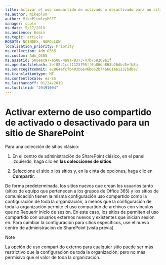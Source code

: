 ```yaml
---
title: Activar el uso compartido de activado o desactivado para un sitio externo
ms.author: mikeplum
author: MikePlumleyMSFT
manager: scotv
ms.date: 5/17/2018
ms.audience: Admin
ms.topic: article
ROBOTS: NOINDEX, NOFOLLOW
localization_priority: Priority
ms.collection: Adm_O365
ms.custom: Adm_O365
ms.assetid: 500eec97-a508-4a9a-8373-47b758209a1f
ms.openlocfilehash: 3ef08c1cc31125795ff6a86da863b26dbc0efb8a
ms.sourcegitcommit: e2864efcfb493b6e46b662b746661a61232bdba7
ms.translationtype: MT
ms.contentlocale: es-ES
ms.lasthandoff: 01/24/2019
ms.locfileid: "29491004"
---
```

# <a name="turn-external-sharing-on-or-off-for-a-sharepoint-site"></a>Activar externo de uso compartido de activado o desactivado para un sitio de SharePoint

Para una colección de sitios clásico:
  
1. En el centro de administración de SharePoint clásico, en el panel izquierdo, haga clic en **las colecciones de sitios**.
    
2. Seleccione el sitio o los sitios y, en la cinta de opciones, haga clic en **Compartir**.
    
De forma predeterminada, los sitios nuevos que crean los usuarios tanto (sitios de equipo que pertenecen a los grupos de Office 365) y los sitios de comunicación tienen la misma configuración uso compartido como la configuración de toda la organización, a menos que la configuración de toda la organización permite el uso compartido de archivos con vínculos que no Requerir inicio de sesión. En este caso, los sitios de permiten el uso compartido con usuarios externos nuevos y existentes que inician sesión en. Para cambiar la configuración para sitios específicos, use el nuevo centro de administración de SharePoint (vista previa).
  
> [!NOTE]
> La opción de uso compartido externo para cualquier sitio puede ser más restrictivo que la configuración de toda la organización, pero no más permisivo que el valor de toda la organización. 
  

